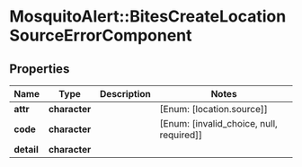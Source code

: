 # MosquitoAlert::BitesCreateLocationSourceErrorComponent


## Properties
Name | Type | Description | Notes
------------ | ------------- | ------------- | -------------
**attr** | **character** |  | [Enum: [location.source]] 
**code** | **character** |  | [Enum: [invalid_choice, null, required]] 
**detail** | **character** |  | 


